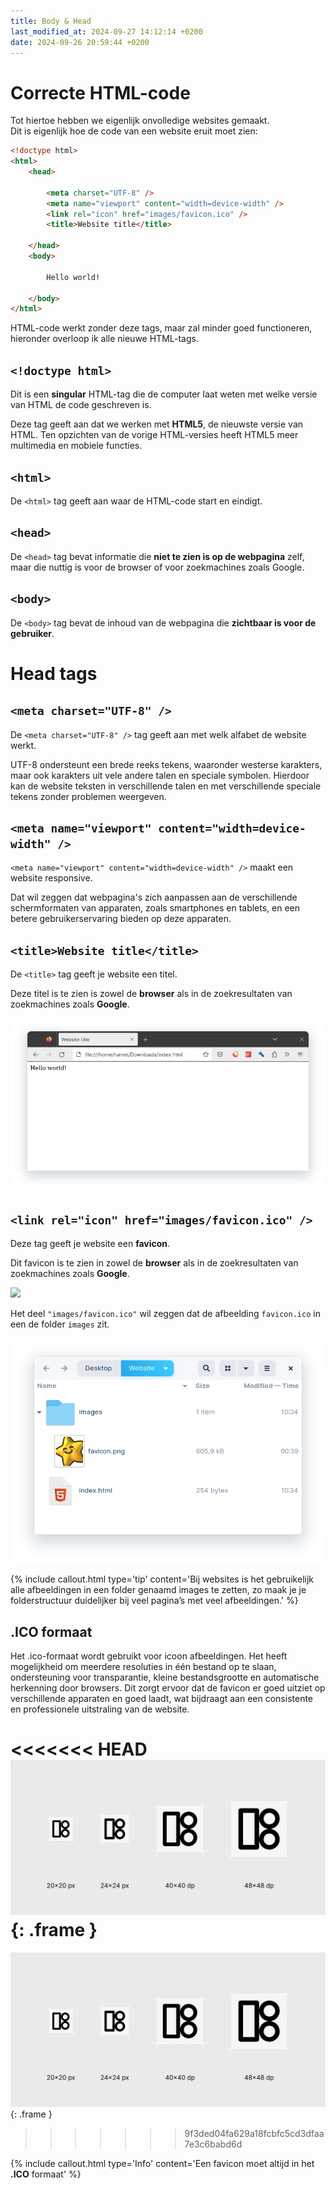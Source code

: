```yaml
---
title: Body & Head
last_modified_at: 2024-09-27 14:12:14 +0200
date: 2024-09-26 20:59:44 +0200
---
```


# Correcte HTML-code

Tot hiertoe hebben we eigenlijk onvolledige websites gemaakt.  
Dit is eigenlijk hoe de code van een website eruit moet zien:

```html
<!doctype html>
<html>
    <head>

        <meta charset="UTF-8" />
        <meta name="viewport" content="width=device-width" />
        <link rel="icon" href="images/favicon.ico" />
        <title>Website title</title>

    </head>
    <body>

        Hello world!

    </body>
</html>
```

HTML-code werkt zonder deze tags, maar zal minder goed functioneren, hieronder overloop ik alle nieuwe HTML-tags.

## `<!doctype html>`

Dit is een **singular** HTML-tag die de computer laat weten met welke versie van HTML de code geschreven is.

Deze tag geeft aan dat we werken met **HTML5**, de nieuwste versie van HTML.
Ten opzichten van de vorige HTML-versies heeft HTML5 meer multimedia en mobiele functies.

## `<html>`

De `<html>` tag geeft aan waar de HTML-code start en eindigt.

## `<head>`

De `<head>` tag bevat informatie die **niet te zien is op de webpagina** zelf, maar die nuttig is voor de browser of voor zoekmachines zoals Google.

## `<body>`

De `<body>` tag bevat de inhoud van de webpagina die **zichtbaar is voor de gebruiker**.

# Head tags

## `<meta charset="UTF-8" />`

De `<meta charset="UTF-8" />` tag geeft aan met welk alfabet de website werkt.

UTF-8 ondersteunt een brede reeks tekens, waaronder westerse karakters, maar ook karakters uit vele andere talen en speciale symbolen. Hierdoor kan de website teksten in verschillende talen en met verschillende speciale tekens zonder problemen weergeven.

## `<meta name="viewport" content="width=device-width" />`

`<meta name="viewport" content="width=device-width" />` maakt een website responsive.

Dat wil zeggen dat webpagina's zich aanpassen aan de verschillende schermformaten van apparaten, zoals smartphones en tablets, en een betere gebruikerservaring bieden op deze apparaten.

## `<title>Website title</title>`

De `<title>` tag geeft je website een titel.

Deze titel is te zien is zowel de **browser** als in de zoekresultaten van zoekmachines zoals **Google**.

![](images/title.png)

## `<link rel="icon" href="images/favicon.ico" />`

Deze tag geeft je website een **favicon**.

Dit favicon is te zien in zowel de **browser** als in de zoekresultaten van zoekmachines zoals **Google**.

![](images/favicon.ico)

Het deel `"images/favicon.ico"` wil zeggen dat de afbeelding `favicon.ico` in een de folder `images` zit.

![](images/favicon-dir.png)

{% include callout.html type='tip' content='Bij websites is het gebruikelijk alle afbeeldingen in een folder genaamd images te zetten, zo maak je je folderstructuur duidelijker bij veel pagina’s met veel afbeeldingen.' %}

## .ICO formaat

Het .ico-formaat wordt gebruikt voor icoon afbeeldingen. 
Het heeft mogelijkheid om meerdere resoluties in één bestand op te slaan, ondersteuning voor transparantie, kleine bestandsgrootte en automatische herkenning door browsers.
Dit zorgt ervoor dat de favicon er goed uitziet op verschillende apparaten en goed laadt, wat bijdraagt aan een consistente en professionele uitstraling van de website.

<<<<<<< HEAD
![](images/ico-format.jpg){: .frame }
=======
![](images/ico-format.webp){: .frame }
>>>>>>> 9f3ded04fa629a18fcbfc5cd3dfaa7e3c6babd6d

{% include callout.html type='Info' content='Een favicon moet altijd in het **.ICO** formaat' %}
